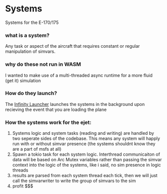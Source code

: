 # Systems
Systems for the E-170/175

### what is a system?
Any task or aspect of the aircraft that requires constant or regular manipulation of simvars.

### why do these not run in WASM
I wanted to make use of a multi-threaded async runtime for a more fluid (get it) simulation

### How do they launch?
The [Infinity Launcher](https://github.com/infinity-MSFS) launches the systems in the background upon recieving the event that you are loading the plane

### How the systems work for the ejet:
1. Systems logic and system tasks (reading and writing) are handled by two seperate sides of the codebase. This means any system will happly run with or without simvar presence (the systems shouldnt know they are a part of msfs at all)
2. Spawn a tokio task for each system logic. Interthread communicaiton of data will be based on Arc Mutex variables rather than passing the simvar context into the logic of the systems, like i said, no sim presence in logic threads
3. results are parsed from each system thread each tick, then we will just call the simvarwriter to write the group of simvars to the sim
4. profit $$$
